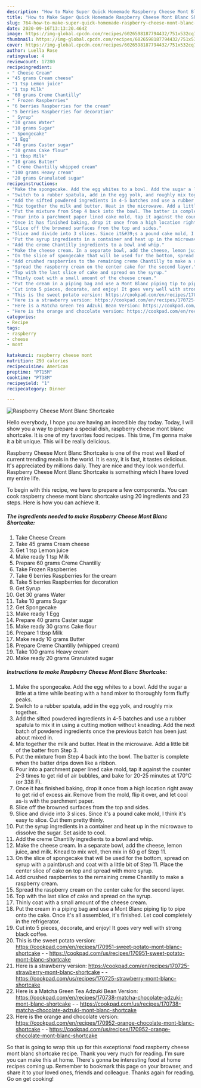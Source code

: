 ```yaml
---
description: "How to Make Super Quick Homemade Raspberry Cheese Mont Blanc Shortcake"
title: "How to Make Super Quick Homemade Raspberry Cheese Mont Blanc Shortcake"
slug: 764-how-to-make-super-quick-homemade-raspberry-cheese-mont-blanc-shortcake
date: 2020-09-16T13:13:20.464Z
image: https://img-global.cpcdn.com/recipes/6026598187794432/751x532cq70/raspberry-cheese-mont-blanc-shortcake-recipe-main-photo.jpg
thumbnail: https://img-global.cpcdn.com/recipes/6026598187794432/751x532cq70/raspberry-cheese-mont-blanc-shortcake-recipe-main-photo.jpg
cover: https://img-global.cpcdn.com/recipes/6026598187794432/751x532cq70/raspberry-cheese-mont-blanc-shortcake-recipe-main-photo.jpg
author: Luella Rose
ratingvalue: 4
reviewcount: 17280
recipeingredient:
- " Cheese Cream"
- "45 grams Cream cheese"
- "1 tsp Lemon juice"
- "1 tsp Milk"
- "60 grams Creme Chantilly"
- " Frozen Raspberries"
- "6 berries Raspberries for the cream"
- "5 berries Raspberries for decoration"
- " Syrup"
- "30 grams Water"
- "10 grams Sugar"
- " Spongecake"
- "1 Egg"
- "40 grams Caster sugar"
- "30 grams Cake flour"
- "1 tbsp Milk"
- "10 grams Butter"
- " Creme Chantilly whipped cream"
- "100 grams Heavy cream"
- "20 grams Granulated sugar"
recipeinstructions:
- "Make the spongecake. Add the egg whites to a bowl. Add the sugar a little at a time while beating with a hand mixer to thoroughly form fluffy peaks."
- "Switch to a rubber spatula, add in the egg yolk, and roughly mix together."
- "Add the sifted powdered ingredients in 4-5 batches and use a rubber spatula to mix it in using a cutting motion without kneading. Add the next batch of powdered ingredients once the previous batch has been just about mixed in."
- "Mix together the milk and butter. Heat in the microwave. Add a little bit of the batter from Step 3."
- "Put the mixture from Step 4 back into the bowl. The batter is complete when the batter drips down like a ribbon."
- "Pour into a parchment paper lined cake mold, tap it against the counter 2-3 times to get rid of air bubbles, and bake for 20-25 minutes at 170°C (or 338 F)."
- "Once it has finished baking, drop it once from a high location right away to get rid of excess air. Remove from the mold, flip it over, and let cool as-is with the parchment paper."
- "Slice off the browned surfaces from the top and sides."
- "Slice and divide into 3 slices. Since it&#39;s a pound cake mold, I think it&#39;s easy to slice. Cut them pretty thinly."
- "Put the syrup ingredients in a container and heat up in the microwave to dissolve the sugar. Set aside to cool."
- "Add the creme Chantilly ingredients to a bowl and whip."
- "Make the cheese cream. In a separate bowl, add the cheese, lemon juice, and milk. Knead to mix well, then mix in 60 g of Step 11."
- "On the slice of spongecake that will be used for the bottom, spread on syrup with a paintbrush and coat with a little bit of Step 11. Place the center slice of cake on top and spread with more syrup."
- "Add crushed raspberries to the remaining creme Chantilly to make a raspberry cream."
- "Spread the raspberry cream on the center cake for the second layer."
- "Top with the last slice of cake and spread on the syrup."
- "Thinly coat with a small amount of the cheese cream."
- "Put the cream in a piping bag and use a Mont Blanc piping tip to pipe onto the cake. Once it&#39;s all assembled, it&#39;s finished. Let cool completely in the refrigerator."
- "Cut into 5 pieces, decorate, and enjoy! It goes very well with strong black coffee."
- "This is the sweet potato version: https://cookpad.com/en/recipes/170951-sweet-potato-mont-blanc-shortcake  https://cookpad.com/us/recipes/170951-sweet-potato-mont-blanc-shortcake"
- "Here is a strawberry version: https://cookpad.com/en/recipes/170725-strawberry-mont-blanc-shortcake  https://cookpad.com/us/recipes/170725-strawberry-mont-blanc-shortcake"
- "Here is a Matcha Green Tea Adzuki Bean Version: https://cookpad.com/en/recipes/170738-matcha-chocolate-adzuki-mont-blanc-shortcake  https://cookpad.com/us/recipes/170738-matcha-chocolate-adzuki-mont-blanc-shortcake"
- "Here is the orange and chocolate version: https://cookpad.com/en/recipes/170952-orange-chocolate-mont-blanc-shortcake  https://cookpad.com/us/recipes/170952-orange-chocolate-mont-blanc-shortcake"
categories:
- Recipe
tags:
- raspberry
- cheese
- mont

katakunci: raspberry cheese mont 
nutrition: 293 calories
recipecuisine: American
preptime: "PT15M"
cooktime: "PT38M"
recipeyield: "1"
recipecategory: Dinner

---
```



![Raspberry Cheese Mont Blanc Shortcake](https://img-global.cpcdn.com/recipes/6026598187794432/751x532cq70/raspberry-cheese-mont-blanc-shortcake-recipe-main-photo.jpg)

Hello everybody, I hope you are having an incredible day today. Today, I will show you a way to prepare a special dish, raspberry cheese mont blanc shortcake. It is one of my favorites food recipes. This time, I'm gonna make it a bit unique. This will be really delicious.



Raspberry Cheese Mont Blanc Shortcake is one of the most well liked of current trending meals in the world. It is easy, it is fast, it tastes delicious. It's appreciated by millions daily. They are nice and they look wonderful. Raspberry Cheese Mont Blanc Shortcake is something which I have loved my entire life.


To begin with this recipe, we have to prepare a few components. You can cook raspberry cheese mont blanc shortcake using 20 ingredients and 23 steps. Here is how you can achieve it.

<!--inarticleads1-->

##### The ingredients needed to make Raspberry Cheese Mont Blanc Shortcake:

1. Take  Cheese Cream
1. Take 45 grams Cream cheese
1. Get 1 tsp Lemon juice
1. Make ready 1 tsp Milk
1. Prepare 60 grams Creme Chantilly
1. Take  Frozen Raspberries
1. Take 6 berries Raspberries for the cream
1. Take 5 berries Raspberries for decoration
1. Get  Syrup
1. Get 30 grams Water
1. Take 10 grams Sugar
1. Get  Spongecake
1. Make ready 1 Egg
1. Prepare 40 grams Caster sugar
1. Make ready 30 grams Cake flour
1. Prepare 1 tbsp Milk
1. Make ready 10 grams Butter
1. Prepare  Creme Chantilly (whipped cream)
1. Take 100 grams Heavy cream
1. Make ready 20 grams Granulated sugar




<!--inarticleads2-->

##### Instructions to make Raspberry Cheese Mont Blanc Shortcake:

1. Make the spongecake. Add the egg whites to a bowl. Add the sugar a little at a time while beating with a hand mixer to thoroughly form fluffy peaks.
1. Switch to a rubber spatula, add in the egg yolk, and roughly mix together.
1. Add the sifted powdered ingredients in 4-5 batches and use a rubber spatula to mix it in using a cutting motion without kneading. Add the next batch of powdered ingredients once the previous batch has been just about mixed in.
1. Mix together the milk and butter. Heat in the microwave. Add a little bit of the batter from Step 3.
1. Put the mixture from Step 4 back into the bowl. The batter is complete when the batter drips down like a ribbon.
1. Pour into a parchment paper lined cake mold, tap it against the counter 2-3 times to get rid of air bubbles, and bake for 20-25 minutes at 170°C (or 338 F).
1. Once it has finished baking, drop it once from a high location right away to get rid of excess air. Remove from the mold, flip it over, and let cool as-is with the parchment paper.
1. Slice off the browned surfaces from the top and sides.
1. Slice and divide into 3 slices. Since it&#39;s a pound cake mold, I think it&#39;s easy to slice. Cut them pretty thinly.
1. Put the syrup ingredients in a container and heat up in the microwave to dissolve the sugar. Set aside to cool.
1. Add the creme Chantilly ingredients to a bowl and whip.
1. Make the cheese cream. In a separate bowl, add the cheese, lemon juice, and milk. Knead to mix well, then mix in 60 g of Step 11.
1. On the slice of spongecake that will be used for the bottom, spread on syrup with a paintbrush and coat with a little bit of Step 11. Place the center slice of cake on top and spread with more syrup.
1. Add crushed raspberries to the remaining creme Chantilly to make a raspberry cream.
1. Spread the raspberry cream on the center cake for the second layer.
1. Top with the last slice of cake and spread on the syrup.
1. Thinly coat with a small amount of the cheese cream.
1. Put the cream in a piping bag and use a Mont Blanc piping tip to pipe onto the cake. Once it&#39;s all assembled, it&#39;s finished. Let cool completely in the refrigerator.
1. Cut into 5 pieces, decorate, and enjoy! It goes very well with strong black coffee.
1. This is the sweet potato version: https://cookpad.com/en/recipes/170951-sweet-potato-mont-blanc-shortcake -  - https://cookpad.com/us/recipes/170951-sweet-potato-mont-blanc-shortcake
1. Here is a strawberry version: https://cookpad.com/en/recipes/170725-strawberry-mont-blanc-shortcake -  - https://cookpad.com/us/recipes/170725-strawberry-mont-blanc-shortcake
1. Here is a Matcha Green Tea Adzuki Bean Version: https://cookpad.com/en/recipes/170738-matcha-chocolate-adzuki-mont-blanc-shortcake -  - https://cookpad.com/us/recipes/170738-matcha-chocolate-adzuki-mont-blanc-shortcake
1. Here is the orange and chocolate version: https://cookpad.com/en/recipes/170952-orange-chocolate-mont-blanc-shortcake -  - https://cookpad.com/us/recipes/170952-orange-chocolate-mont-blanc-shortcake




So that is going to wrap this up for this exceptional food raspberry cheese mont blanc shortcake recipe. Thank you very much for reading. I'm sure you can make this at home. There's gonna be interesting food at home recipes coming up. Remember to bookmark this page on your browser, and share it to your loved ones, friends and colleague. Thanks again for reading. Go on get cooking!

